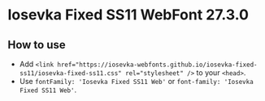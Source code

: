 # Iosevka Fixed SS11 WebFont 27.3.0

## How to use

- Add `<link href="https://iosevka-webfonts.github.io/iosevka-fixed-ss11/iosevka-fixed-ss11.css" rel="stylesheet" />` to your `<head>`.
- Use `fontFamily: 'Iosevka Fixed SS11 Web'` or `font-family: 'Iosevka Fixed SS11 Web'`.
